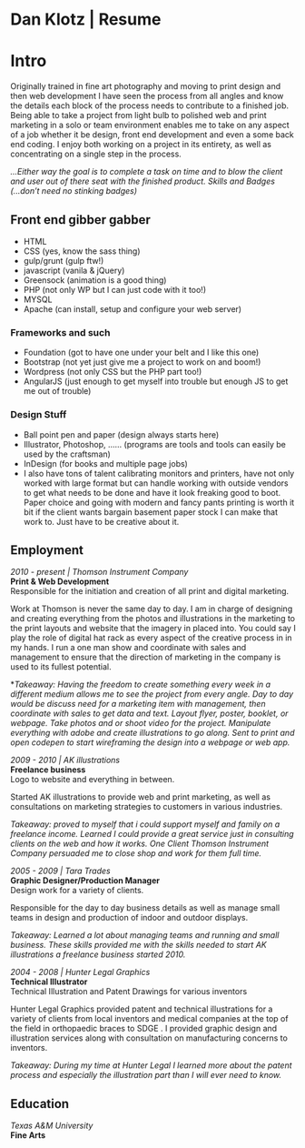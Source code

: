 Dan Klotz | Resume
======

# Intro

Originally trained in fine art photography and moving to print design and then web development I have seen the process from all angles and know the details each block of the process needs to contribute to a finished job.  Being able to take a project from light bulb to polished web and print marketing in a solo or team environment enables me to take on any aspect of a job whether it be design, front end development and even a some back end coding.  I enjoy both working on a project in its entirety, as well as concentrating on a single step in the process. 

*...Either way the goal is to complete a task on time and to blow the client and user out of there seat with the finished product.
Skills and Badges (...don’t need no stinking badges)*

## Front end gibber gabber
-	HTML
-	CSS (yes, know the sass thing)
-	gulp/grunt (gulp ftw!)
-	javascript (vanila & jQuery)
-	Greensock (animation is a good thing)
-	PHP (not only WP but I can just code with it too!)
-	MYSQL
-	Apache (can install, setup and configure your web server) 
### Frameworks and such
-	Foundation (got to have one under your belt and I like this one)
-	Bootstrap (not yet just give me a project to work on and boom!)
-	Wordpress (not only CSS but the PHP part too!)
-	AngularJS (just enough to get myself into trouble but enough JS to get me out of trouble)
### Design Stuff
-	Ball point pen and paper (design always starts here)
-	Illustrator, Photoshop, …… (programs are tools and tools can easily be used by the craftsman)
-	InDesign (for books and multiple page jobs)
-	I also have tons of talent calibrating monitors and printers, have not only worked with large format but can handle working with outside vendors to get what needs to be done and have it look freaking good to boot. Paper choice and going with modern and fancy pants printing is worth it bit if the client wants bargain basement paper stock I can make that work to.  Just have to be creative about it.

## Employment

*2010 - present | Thomson Instrument Company*  
**Print & Web Development**  
Responsible for the initiation and creation of all print and digital marketing.

Work at Thomson is never the same day to day.  I am in charge of designing and creating everything from the photos and illustrations in the marketing to the print layouts and website that the imagery in placed into. You could say I play the role of digital hat rack as every aspect of the creative process in in my hands.  I run a one man show and coordinate with sales and management to ensure that the direction of marketing in the company is used to its fullest potential.

**Takeaway: Having the freedom to create something every week in a different medium allows me to see the project from every angle. Day to day would be discuss need for a marketing item with management, then coordinate with sales to get data and text. Layout flyer, poster, booklet, or webpage. Take photos and or shoot video for the project.  Manipulate everything with adobe and create illustrations to go along. Sent to print and open codepen to start wireframing the design into a webpage or web app.*

*2009 - 2010 | AK illustrations*  
**Freelance business**  
Logo to website and everything in between.

Started AK illustrations to provide web and print marketing, as well as consultations on marketing strategies to customers in various industries.

*Takeaway: proved to myself that i could support myself and family on a freelance income.  Learned I could provide a great service just in consulting clients on the web and how it works.  One Client Thomson Instrument Company persuaded me to close shop and work for them full time.*

*2005 - 2009 | Tara Trades*  
**Graphic Designer/Production Manager**  
Design work for a variety of clients.

Responsible for the day to day business details as well as manage small teams in design and production of indoor and outdoor displays.

*Takeaway: Learned a lot about managing teams and running and small business. These skills provided me with the skills needed to start AK illustrations a freelance business started 2010.*

*2004 - 2008 | Hunter Legal Graphics*  
**Technical Illustrator**  
Technical Illustration and Patent Drawings for various inventors

Hunter Legal Graphics provided patent and technical illustrations for a variety of clients from local inventors and medical companies at the top of the field in orthopaedic braces to SDGE .  I provided graphic design and illustration services along with consultation on manufacturing concerns to inventors. 

*Takeaway: During my time at Hunter Legal I learned more about the patent process and especially the illustration part than I will ever need to know.*

## Education

*Texas A&M University*  
**Fine Arts**




